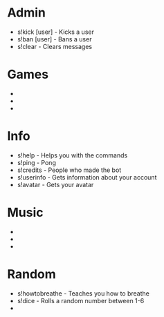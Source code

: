 # Admin
- s!kick [user] <reason> - Kicks a user
- s!ban [user] <reason> - Bans a user
- s!clear <amount> - Clears messages

# Games
-
-
-

# Info
- s!help - Helps you with the commands
- s!ping - Pong
- s!credits - People who made the bot
- s!userinfo - Gets information about your account
- s!avatar - Gets your avatar

# Music
-
-
-

# Random
- s!howtobreathe - Teaches you how to breathe
- s!dice - Rolls a random number between 1-6
-
